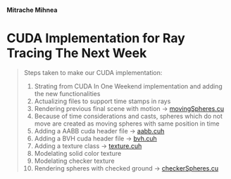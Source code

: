 #### Mitrache Mihnea

# CUDA Implementation for Ray Tracing The Next Week

> Steps taken to make our CUDA implementation:
> 1. Strating from CUDA In One Weekend implementation and adding the new functionalities
> 2. Actualizing files to support time stamps in rays
> 3. Rendering previous final scene with motion -> [movingSpheres.cu](movingSpheres.cu)
> 4. Because of time considerations and casts, spheres which do not move are created as
moving spheres with same position in time
> 5. Adding a AABB cuda header file -> [aabb.cuh](aabb.cuh)
> 6. Adding a BVH cuda header file -> [bvh.cuh](bvh.cuh)
> 7. Adding a texture class -> [texture.cuh](texture.cuh)
> 8. Modelating solid color texture
> 9. Modelating checker texture
> 10. Rendering spheres with checked ground -> [checkerSpheres.cu](checkerSpheres.cu)